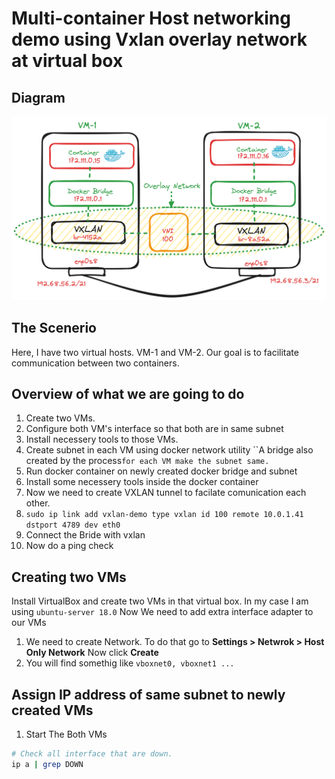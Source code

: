 # Multi-container Host networking demo using Vxlan overlay network at virtual box
## Diagram
![Diagram](https://github.com/reduanmasud/vxlan-overlay-network/blob/main/vxlan-docker-overlay-network.png)

## The Scenerio
Here, I have two virtual hosts. VM-1 and VM-2. Our goal is to facilitate communication between two containers.

## Overview of what we are going to do

1. Create two VMs.
2. Configure both VM's interface so that both are in same subnet
3. Install necessery tools to those VMs.
4. Create subnet in each VM using docker network utility ``A bridge also created by the process`for each VM make the subnet same.`
5. Run docker container on newly created docker bridge and subnet
6. Install some necessery tools inside the docker container
7. Now we need to create VXLAN tunnel to facilate comunication each other.
8.   ```sudo ip link add vxlan-demo type vxlan id 100 remote 10.0.1.41 dstport 4789 dev eth0```
9. Connect the Bride with vxlan
10. Now do a ping check

## Creating  two VMs
Install VirtualBox and create two VMs in that virtual box. In my case I am using `ubuntu-server 18.0` Now We need to add extra interface adapter to our VMs

1. We need to create Network. To do that go to **Settings > Netwrok > Host Only Network** Now click **Create**
2. You will find somethig like `vboxnet0, vboxnet1 ...`

## Assign IP address of same subnet to newly created VMs
1. Start The Both VMs
```sh
# Check all interface that are down.
ip a | grep DOWN
```

